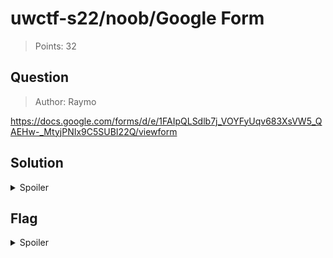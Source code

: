 # uwctf-s22/noob/Google Form

> Points: 32

## Question

> Author: Raymo

https://docs.google.com/forms/d/e/1FAIpQLSdlb7j_VOYFyUqv683XsVW5_QAEHw-_MtyjPNIx9C5SUBI22Q/viewform

## Solution

<details>
  <summary>Spoiler</summary>

Since this is a form with the message "Get this question right to get to the flag!," we might expect that the flag will be stored in the HTML source. Indeed, typing anything into the form field prompts us "Nope! Try inspect element!"

By viewing the page source and searching for `uwctf` (which we know must be part of the flag), we immediately see that the flag is readable directly from the source code.

</details>

## Flag

<details>
  <summary>Spoiler</summary>

`uwctf{c1i3nt_51d3_v41id4ti0n_a9d807f09b82c404}`

</details>
